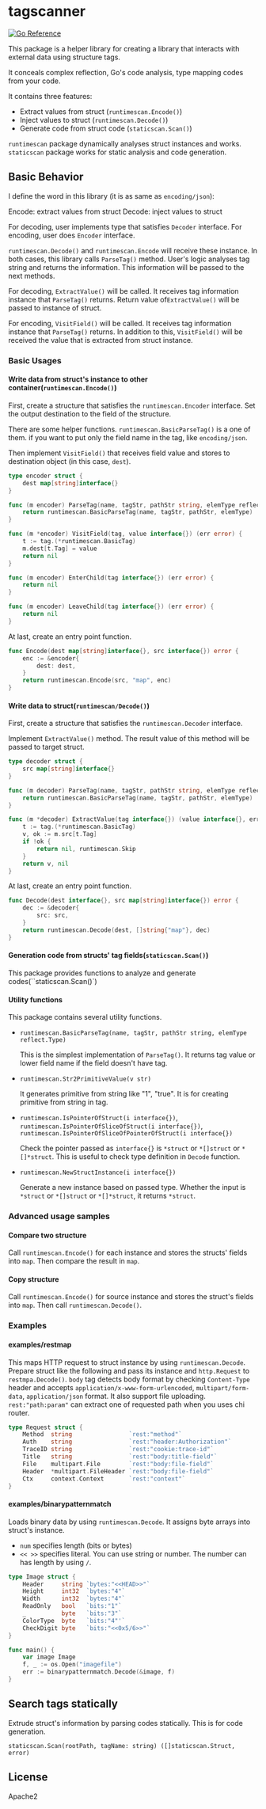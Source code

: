 # tagscanner

[![Go Reference](https://pkg.go.dev/badge/gitlab.com/osaki-lab/tagscanner.svg)](https://pkg.go.dev/gitlab.com/osaki-lab/tagscanner)

This package is a helper library for creating a library that interacts with external data using structure tags.

It conceals complex reflection, Go's code analysis, type mapping codes from your code.

It contains three features:

* Extract values from struct (``runtimescan.Encode()``)
* Inject values to struct (``runtimescan.Decode()``)
* Generate code from struct code (``staticscan.Scan()``)

``runtimescan`` package dynamically analyses struct instances and works. 
``staticscan`` package works for static analysis and code generation.

## Basic Behavior

I define the word in this library (it is as same as ``encoding/json``):

Encode: extract values from struct
Decode: inject values to struct

For decoding, user implements type that satisfies ``Decoder`` interface. For encoding, user does ``Encoder`` interface.

``runtimescan.Decode()`` and ``runtimescan.Encode`` will receive these instance. In both cases, this library calls ``ParseTag()`` method.
User's logic analyses tag string and returns the information. This information will be passed to the next methods.

For decoding, ``ExtractValue()`` will be called. It receives tag information instance that ``ParseTag()`` returns.
Return value of``ExtractValue()`` will be passed to instance of struct.

For encoding, ``VisitField()`` will be called. It receives tag information instance that ``ParseTag()`` returns.
In addition to this, ``VisitField()`` will be received the value that is extracted from struct instance.

### Basic Usages

#### Write data from struct's instance to other container(``runtimescan.Encode()``)

First, create a structure that satisfies the ``runtimescan.Encoder`` interface. Set the output destination to the field of the structure.

There are some helper functions.  ``runtimescan.BasicParseTag()`` is a one of them. if you want to put only the field name in the tag, like ``encoding/json``.

Then implement ``VisitField()`` that receives field value and stores to destination object (in this case, ``dest``).

```go
type encoder struct {
	dest map[string]interface{}
}

func (m encoder) ParseTag(name, tagStr, pathStr string, elemType reflect.Type) (tag interface{}, err error) {
	return runtimescan.BasicParseTag(name, tagStr, pathStr, elemType)
}

func (m *encoder) VisitField(tag, value interface{}) (err error) {
	t := tag.(*runtimescan.BasicTag)
	m.dest[t.Tag] = value
	return nil
}

func (m encoder) EnterChild(tag interface{}) (err error) {
	return nil
}

func (m encoder) LeaveChild(tag interface{}) (err error) {
	return nil
}
```

At last, create an entry point function.

```go
func Encode(dest map[string]interface{}, src interface{}) error {
	enc := &encoder{
		dest: dest,
	}
	return runtimescan.Encode(src, "map", enc)
}
```

#### Write data to struct(``runtimescan/Decode()``)

First, create a structure that satisfies the ``runtimescan.Decoder`` interface.

Implement ``ExtractValue()`` method. The result value of this method will be passed to target struct.

```go
type decoder struct {
	src map[string]interface{}
}

func (m decoder) ParseTag(name, tagStr, pathStr string, elemType reflect.Type) (tag interface{}, err error) {
	return runtimescan.BasicParseTag(name, tagStr, pathStr, elemType)
}

func (m *decoder) ExtractValue(tag interface{}) (value interface{}, err error) {
	t := tag.(*runtimescan.BasicTag)
	v, ok := m.src[t.Tag]
	if !ok {
		return nil, runtimescan.Skip
	}
	return v, nil
}
```

At last, create an entry point function.

```go
func Decode(dest interface{}, src map[string]interface{}) error {
	dec := &decoder{
		src: src,
	}
	return runtimescan.Decode(dest, []string{"map"}, dec)
}


```

#### Generation code from structs' tag fields(``staticscan.Scan()``)

This package provides functions to analyze and generate codes(``staticscan.Scan()`)

#### Utility functions

This package contains several utility functions.

* ``runtimescan.BasicParseTag(name, tagStr, pathStr string, elemType reflect.Type)``

  This is the simplest implementation of ``ParseTag()``. It returns tag value or lower field name if the field doesn't have tag.

* ``runtimescan.Str2PrimitiveValue(v str)``

  It generates primitive from string like "1", "true". It is for creating primitive from string in tag.

* ``runtimescan.IsPointerOfStruct(i interface{})``, ``runtimescan.IsPointerOfSliceOfStruct(i interface{})``, ``runtimescan.IsPointerOfSliceOfPointerOfStruct(i interface{})``

  Check the pointer passed as ``interface{}`` is ``*struct`` or ``*[]struct`` or ``*[]*struct``.
  This is useful to check type definition in ``Decode`` function.

* ``runtimescan.NewStructInstance(i interface{})``

  Generate a new instance based on passed type. Whether the input is ``*struct`` or ``*[]struct`` or ``*[]*struct``, it returns ``*struct``.

### Advanced usage samples

#### Compare two structure

Call ``runtimescan.Encode()`` for each instance and stores the structs' fields into ``map``. Then compare the result in ``map``.

#### Copy structure

Call ``runtimescan.Encode()`` for source instance and stores the struct's fields into ``map``. Then call ``runtimescan.Decode()``.

### Examples

#### examples/restmap

This maps HTTP request to struct instance by using ``runtimescan.Decode``.
Prepare struct like the following and pass its instance and ``http.Request`` to ``restmpa.Decode()``.
``body`` tag detects body format by checking ``Content-Type`` header and accepts ``application/x-www-form-urlencoded``, ``multipart/form-data``, ``application/json`` format.
It also support file uploading. ``rest:"path:param"`` can extract one of requested path when you uses chi router.

```go
type Request struct {
	Method  string                `rest:"method"`
	Auth    string                `rest:"header:Authorization"`
	TraceID string                `rest:"cookie:trace-id"`
	Title   string                `rest:"body:title-field"`
	File    multipart.File        `rest:"body:file-field"`
	Header  *multipart.FileHeader `rest:"body:file-field"`
	Ctx     context.Context       `rest:"context"`
}
```

#### examples/binarypatternmatch

Loads binary data by using ``runtimescan.Decode``. It assigns byte arrays into struct's instance.

* ``num`` specifies length (bits or bytes)
* ``<< >>`` specifies literal. You can use string or number. The number can has length by using ``/``.

```go
type Image struct {
	Header     string `bytes:"<<HEAD>>"`
	Height     int32  `bytes:"4"`
    Width      int32  `bytes:"4"`
	ReadOnly   bool   `bits:"1"`
	_          byte   `bits:"3"`
	ColorType  byte   `bits:"4"'`
	CheckDigit byte   `bits:"<<0x5/6>>"`
}

func main() {
	var image Image
	f, _ := os.Open("imagefile")
    err := binarypatternmatch.Decode(&image, f)
}

```

## Search tags statically

Extrude struct's information by parsing codes statically.
This is for code generation.

``staticscan.Scan(rootPath, tagName: string) ([]staticscan.Struct, error)``


## License

Apache2
